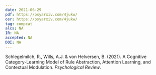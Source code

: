 ```yaml
---
date: 2021-06-29
pdf: https://psyarxiv.com/4jukw/
osr: https://psyarxiv.com/4jukw/
tag: compcat
alcs: NA
IR: NA
accepted: NA
DOI: NA
---
```


Schlegelmilch, R., Wills, A.J. &  von Helversen, B. (2021). A Cognitive Category-Learning Model of Rule Abstraction, Attention Learning, and Contextual Modulation. _Psychological Review_.






